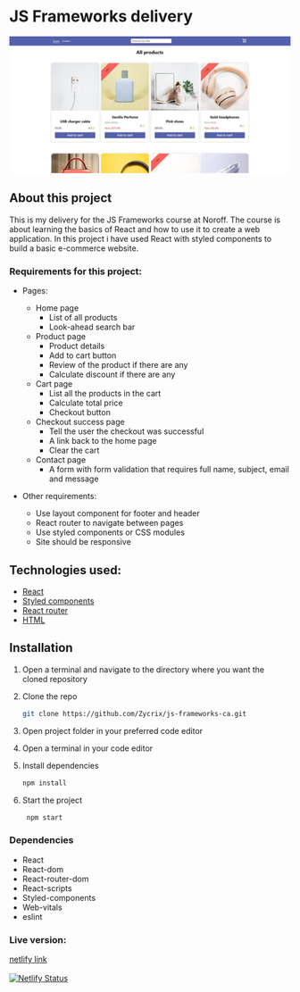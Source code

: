 # JS Frameworks delivery

![Image of the live site](/src/media/live-site.jpg)

## About this project

This is my delivery for the JS Frameworks course at Noroff. The course is about learning the basics of React and how to use it to create a web application. In this project i have used React with styled components to build a basic e-commerce website.

### Requirements for this project:

- Pages:

  - Home page
    - List of all products
    - Look-ahead search bar
  - Product page
    - Product details
    - Add to cart button
    - Review of the product if there are any
    - Calculate discount if there are any
  - Cart page
    - List all the products in the cart
    - Calculate total price
    - Checkout button
  - Checkout success page
    - Tell the user the checkout was successful
    - A link back to the home page
    - Clear the cart
  - Contact page
    - A form with form validation that requires full name, subject, email and message

- Other requirements:
  - Use layout component for footer and header
  - React router to navigate between pages
  - Use styled components or CSS modules
  - Site should be responsive

## Technologies used:

- [React](https://reactjs.org/)
- [Styled components](https://styled-components.com/)
- [React router](https://reactrouter.com/)
- [HTML](https://developer.mozilla.org/en-US/docs/Web/HTML)

## Installation

1. Open a terminal and navigate to the directory where you want the cloned repository

2. Clone the repo
   ```sh
   git clone https://github.com/Zycrix/js-frameworks-ca.git
   ```
3. Open project folder in your preferred code editor
4. Open a terminal in your code editor
5. Install dependencies
   ```sh
   npm install
   ```
6. Start the project
   ```sh
    npm start
   ```

### Dependencies

- React
- React-dom
- React-router-dom
- React-scripts
- Styled-components
- Web-vitals
- eslint

### Live version:

[netlify link](https://stellular-seahorse-3ebe12.netlify.app/)</br></br>
[![Netlify Status](https://api.netlify.com/api/v1/badges/b5b3285d-8abe-4cb7-94ef-a367bbf0b666/deploy-status)](https://app.netlify.com/sites/stellular-seahorse-3ebe12/deploys)
